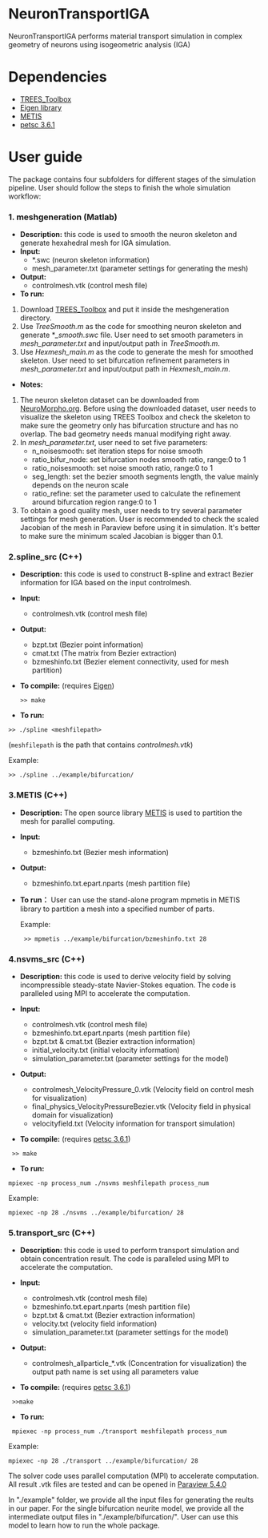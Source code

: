 # NeuronTransportIGA
NeuronTransportIGA performs material transport simulation in complex geometry of neurons using isogeometric analysis (IGA)

# Dependencies
* [TREES_Toolbox](http://www.treestoolbox.org/)
* [Eigen library](http://eigen.tuxfamily.org/index.php?title=Main_Page)
* [METIS](http://glaros.dtc.umn.edu/gkhome/metis/metis/overview)
* [petsc 3.6.1](https://www.mcs.anl.gov/petsc/)

# User guide
The package contains four subfolders for different stages of the simulation pipeline. 
User should follow the steps to finish the whole simulation workflow:


### 1. meshgeneration (Matlab)

* **Description:** this code is used to smooth the neuron skeleton and generate hexahedral mesh for IGA simulation.
* **Input:**
    * *.swc (neuron skeleton information)   
    * mesh_parameter.txt (parameter settings for generating the mesh)
 * **Output:**
    * controlmesh.vtk (control mesh file)
* **To run:**
1. Download [TREES_Toolbox](http://www.treestoolbox.org/) and put it inside the meshgeneration directory.
2. Use *TreeSmooth.m* as the code for smoothing neuron skeleton and generate **_smooth.swc* file. User need to set smooth parameters in *mesh_parameter.txt* and input/output path in *TreeSmooth.m*.
3. Use *Hexmesh_main.m* as the code to generate the mesh for smoothed skeleton. User need to set bifurcation refinement parameters in *mesh_parameter.txt* and input/output path in *Hexmesh_main.m*.
* **Notes:**
1. The neuron skeleton dataset can be downloaded from [NeuroMorpho.org](http://neuromorpho.org/). Before using the downloaded dataset, user needs to visualize the skeleton using TREES Toolbox and check the skeleton to make sure the geometry only has bifurcation structure and has no overlap. The bad geometry needs manual modifying right away.
2. In *mesh_parameter.txt*, user need to set five parameters:
    * n_noisesmooth:      set iteration steps for noise smooth
    * ratio_bifur_node:   set bifurcation nodes smooth ratio, range:0 to 1
    * ratio_noisesmooth:  set noise smooth ratio, range:0 to 1
    * seg_length:         set the bezier smooth segments length, the value mainly depends on the neuron scale
    * ratio_refine:       set the parameter used to calculate the refinement around bifurcation region range:0 to 1 
3. To obtain a good quality mesh, user needs to try several parameter settings for mesh generation. User is recommended to check the scaled Jacobian of the mesh in Paraview before using it in simulation. It's better to make sure the minimum scaled Jacobian is bigger than 0.1.
          
### 2.spline_src (C++)

* **Description:** this code is used to construct B-spline and extract Bezier information for IGA based on the input controlmesh.
* **Input:** 
    * controlmesh.vtk (control mesh file)
* **Output:**
    * bzpt.txt (Bezier point information)
    * cmat.txt (The matrix from Bezier extraction)
    * bzmeshinfo.txt (Bezier element connectivity, used for mesh partition)
           
* **To compile:** (requires [Eigen](http://eigen.tuxfamily.org/index.php?title=Main_Page))

    `>> make`


* **To run:**

`>> ./spline <meshfilepath>` 

(`meshfilepath` is the path that contains *controlmesh.vtk*)

Example: 

`>> ./spline ../example/bifurcation/`

### 3.METIS (C++)

* **Description:**
    The open source library [METIS](http://glaros.dtc.umn.edu/gkhome/metis/metis/overview) is used to partition the mesh for parallel computing.

* **Input:**
    * bzmeshinfo.txt  (Bezier mesh information)
* **Output:**
    * bzmeshinfo.txt.epart.nparts (mesh partition file)
* **To run：**
    User can use the stand-alone program mpmetis in METIS library to partition a mesh into a specified number of parts.
    
    Example:
    
    ` >> mpmetis ../example/bifurcation/bzmeshinfo.txt 28`
        
### 4.nsvms_src (C++)

* **Description:** this code is used to derive velocity field by solving incompressible steady-state Navier-Stokes equation. The code is paralleled using MPI to accelerate the computation.
                
* **Input:**
    * controlmesh.vtk  (control mesh file)
    * bzmeshinfo.txt.epart.nparts (mesh partition file)
    * bzpt.txt & cmat.txt (Bezier extraction information)
    * initial_velocity.txt (initial velocity information)
    * simulation_parameter.txt (parameter settings for the model)
* **Output:**
    * controlmesh_VelocityPressure_0.vtk (Velocity field on control mesh for visualization)
    * final_physics_VelocityPressureBezier.vtk (Velocity field in physical domain for visualization)
    * velocityfield.txt (Velocity information for transport simulation)

* **To compile:** (requires [petsc 3.6.1](https://www.mcs.anl.gov/petsc/))

` >> make` 

* **To run:**

`mpiexec -np process_num ./nsvms meshfilepath process_num`

Example:

`mpiexec -np 28 ./nsvms ../example/bifurcation/ 28`
        
### 5.transport_src (C++)
* **Description:** this code is used to perform transport simulation and obtain concentration result.
        The code is paralleled using MPI to accelerate the computation. 
                
* **Input:**
    * controlmesh.vtk  (control mesh file)
    * bzmeshinfo.txt.epart.nparts (mesh partition file)
    * bzpt.txt & cmat.txt (Bezier extraction information)
    * velocity.txt (velocity field information)
    * simulation_parameter.txt (parameter settings for the model)
* **Output:**
    * controlmesh_allparticle_*.vtk (Concentration for visualization)
    the output path name is set using all parameters value
            
* **To compile:** (requires [petsc 3.6.1](https://www.mcs.anl.gov/petsc/))

` >>make`  

* **To run:**

` mpiexec -np process_num ./transport meshfilepath process_num`

Example: 

`mpiexec -np 28 ./transport ../example/bifurcation/ 28`

The solver code uses parallel computation (MPI) to accelerate computation. 
All result .vtk files are tested and can be opened in [Paraview 5.4.0](https://www.paraview.org/)

In "./example" folder, we provide all the input files for generating the reults in our paper. For the single bifurcation neurite model,
we provide all the intermediate output files in "./example/bifurcation/". User can use this model to learn how to run the whole package.


